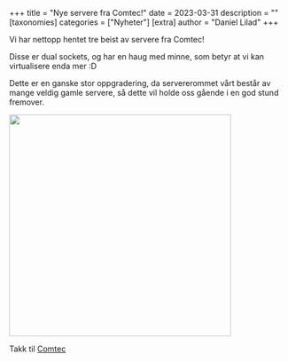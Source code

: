 +++
title = "Nye servere fra Comtec!"
date = 2023-03-31
description = ""
[taxonomies]
categories = ["Nyheter"]
[extra]
author = "Daniel Lilad"
+++

Vi har nettopp hentet tre beist av servere fra Comtec!

Disse er dual sockets, og har en haug med minne, som betyr at vi kan
virtualisere enda mer :D

Dette er en ganske stor oppgradering, da servererommet vårt består av mange
veldig gamle servere, så dette vil holde oss gående i en god stund fremover.

<img src="/nyheter/nye-servere/1D8855DD-990E-48F3-B44C-E49914F0FC49.jpg" width="400" />

Takk til [Comtec](https://serit.no/avdeling/comtec/)
